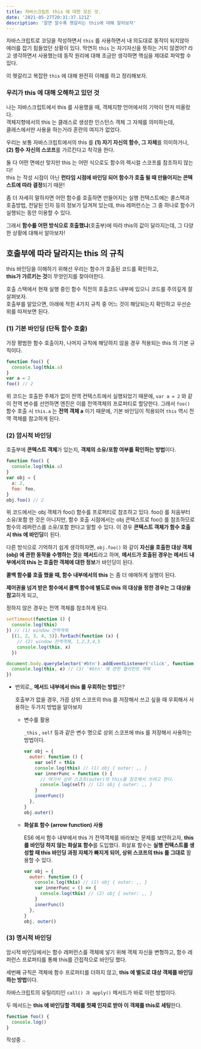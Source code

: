 ```yaml
---
title: 자바스크립트 this 에 대한 모든 것.
date: '2021-05-27T20:31:37.121Z'
description: '알면 알수록 헷갈리는 this에 대해 알아보자'
---
```


자바스크립트로 코딩을 작성하면서 `this` 를 사용하면서 내 의도대로 동작이 되지않아 에러를 잡기 힘들었던 상황이 있다.  막연히 `this` 는 자기자신을 뜻하는 거지 않겠어? 라고 생각하면서 사용했는데 동작 원리에 대해 조금만 생각하면 핵심을 제대로 파악할 수 있다. 

이 헷갈리고 복잡한 `this` 에 대해 완전히 이해를 하고 정리해보자.

### 우리가 this 에 대해 오해하고 있던 것

나는 자바스크립트에서 this 를 사용했을 때, 객체지향 언어에서의 기억이 먼저 떠올랐다.  
객체지향에서의 this 는 클래스로 생성한 인스턴스 객체 그 자체를 의미하는데,   
클래스에서만 사용을 하는거라 혼란의 여지가 없었다.

우리는 보통 자바스크립트에서의 this 를 **(1) 자기 자신의 함수, 그 자체**를 의미하거나,   
**(2) 함수 자신의 스코프**를 가르킨다고 착각을 한다.

둘 다 어떤 면에선 맞지만 this 는 어떤 식으로도 함수의 렉시컬 스코프를 참조하지 않는다!  
this 는 작성 시점이 아닌 **런타임 시점에 바인딩 되어 함수가 호출 될 때 만들어지는 콘텍스트에 따라 결정**되기 때문!

좀 더 자세히 말하자면 어떤 함수를 호출하면 만들어지는 실행 컨텍스트에는 콜스택과 호출방법, 전달된 인자 등의 정보가 담겨져 있는데, this 레퍼런스는 그 중 하나로 함수가 실행되는 동안 이용할 수 있다.

그래서 **함수를 어떤 방식으로 호출했냐**(호출부)에 따라 this의 값이 달라지는데, 그 다양한 상황에 대해서 알아보자!

## 호출부에 따라 달라지는 this 의 규칙

this 바인딩을 이해하기 위해선 우리는 함수가 호출된 코드를 확인하고,  
**this가 가르키는 것**이 무엇인지를 찾아야한다.

호출 스택에서 현재 실행 중인 함수 직전의 호출코드 내부에 있으니 코드를 주의깊게 잘 살펴보자.  
호출부를 알았으면, 아래에 적힌 4가지 규칙 중 어느 것이 해당되는지 확인하고 우선순위를 따져보면 된다.

### (1) 기본 바인딩 (단독 함수 호출)

가장 평범한 함수 호출이자, 나머지 규칙에 해당하지 않을 경우 적용되는 this 의 기본 규칙이다.

```jsx
function foo() {
  console.log(this.a)
}
var a = 2
foo() // 2
```

위 코드는 호출한 주체가 없이 전역 컨텍스트에서 실행되었기 때문에, `var a = 2` 와 같이 전역 변수를 선언하면 엔진은 이를 전역객체의 프로퍼티로 할당한다. 그래서 `foo()` 함수 호출 시 `this.a` 는 **전역 객체 a** 이기 때문에, 기본 바인딩이 적용되어 `this` 역시 전역 객체를 참고하게 된다.

### (2) 암시적 바인딩

호출부에 **콘텍스트 객체**가 있는지, **객체의 소유/포함 여부를 확인하는 방법**이다.

```jsx
function foo() {
  console.log(this.a)
}
var obj = {
  a: 2,
  foo: foo,
}
obj.foo() // 2
```

위 코드에서는 obj 객체가 foo() 함수를 프로퍼티로 참조하고 있다. foo() 를 처음부터 소유/포함 한 것은 아니지만, 함수 호출 시점에서는 obj 콘텍스트로 foo() 를 참조하므로 함수의 레퍼런스를 소유/포함 한다고 말할 수 있다. 이 경우 **콘텍스트 객체가 함수 호출 시 this 에 바인딩**이 된다.

다른 방식으로 기억하기 쉽게 생각하자면, `obj.foo()` 와 같이 **자신을 호출한 대상 객체(obj) 에 관한 동작을 수행하는 것**을 **메서드**라고 하며, **메서드가 호출된 경우는 메서드 내부에서의 this 는 호출한 객체에 대한 정보**가 바인딩이 된다.

**콜백 함수를 호출 했을 때, 함수 내부에서의 this** 는 좀 더 애매하게 실행이 된다.

**제어권을 넘겨 받은 함수에서 콜백 함수에 별도로 this 의 대상을 정한 경우는 그 대상을 참고**하게 되고,

정하지 않은 경우는 전역 객체를 참조하게 된다.

```jsx
setTimeout(function () {
  console.log(this)
}) // (1) window 전역객체
  [(1, 2, 3, 4, 5)].forEach(function (x) {
    // (2) window 전역객체, 1,2,3,4,5
    console.log(this, x)
  })

document.body.querySelector('#btn').addEventListener('click', function (e) {
  console.log(this, e) // (3) '#btn' 에 관한 엘리먼트 객체
})
```

- 번외로,, **메서드 내부에서 this 를 우회하는 방법**은?

  호출부가 없을 경우, 가끔 상위 스코프의 this 를 저장해서 쓰고 싶을 때 우회해서 사용하는 두가지 방법을 알아보자

  - 변수를 활용

    `_this` , `self` 등과 같은 변수 명으로 상위 스코프에 this 를 저장해서 사용하는 방법이다.

    ```jsx
    var obj = {
      outer: function () {
        var self = this
        console.log(this) // (1) obj { outer: ,, }
        var innerFunc = function () {
          // 여기서 상위 스코프(outer)의 this를 참조해서 쓰려고 한다.
          console.log(self) // (2) obj { outer: ,, }
        }
        innerFunc()
      },
    }
    obj.outer()
    ```

  - **화살표 함수 (arrow function) 사용**

    ES6 에서 함수 내부에서 this 가 전역객체를 바라보는 문제를 보안하고자, **this 를 바인딩 하지 않는 화살표 함수**를 도입했다. 화살표 함수는 **실행 컨텍스트를 생성할 때 this 바인딩 과정 자체가 빠지게 되어, 상위 스코프의 this 를 그대로** 활용할 수 있다.

    ```jsx
    var obj = {
      outer: function () {
        console.log(this) // (1) obj { outer: ,, }
        var innerFunc = () => {
          console.log(this) // (2) obj { outer: ,, }
        }
        innerFunc()
      },
    }
    obj, outer()
    ```

### (3) 명시적 바인딩

암시적 바인딩에서는 함수 레퍼런스를 객체에 넣기 위해 객체 자신을 변형하고, 함수 레퍼런스 프로퍼티를 통해 this를 간접적으로 바인딩 했다.

세번째 규칙은 객체에 함수 프로퍼티를 더하지 않고, **this 에 별도로 대상 객체를 바인딩하는 방법**이다.

자바스크립트의 유틸리티인 `call() 과 apply()` 메서드가 바로 이런 방법이다.

두 메서드는 **this 에 바인딩할 객체를 첫째 인자로 받아 이 객체를 this로 세팅**한다.

```jsx
function foo() {
  console.log()
}
```

작성중 ..
